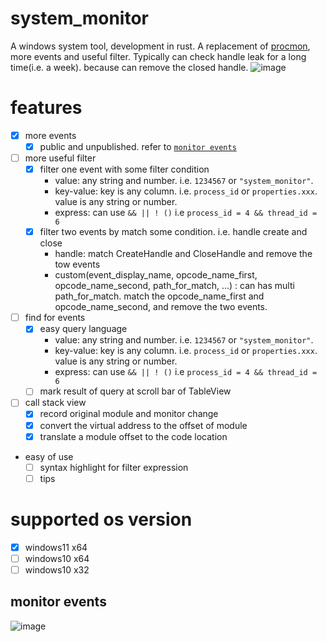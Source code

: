 # system_monitor
A windows system tool, development in rust. A replacement of [procmon](https://learn.microsoft.com/zh-cn/sysinternals/downloads/procmon), more events and useful filter. Typically can check handle leak for a long time(i.e. a week). because can remove the closed handle.
![image](https://github.com/wuanzhuan/system_monitor/assets/11628049/a1cbd86e-eeb7-4edb-9898-ce2bf2c74959)

# features
- [x] more events
  - [x] public and unpublished. refer to [`monitor events`](#monitor-events)
- [ ] more useful filter
  - [x] filter one event with some filter condition
    - value: any string and number. i.e. `1234567` or `"system_monitor"`.
    - key-value: key is any column. i.e. `process_id` or `properties.xxx`. value is any string or number.
    - express: can use `&& || ! ()` i.e `process_id = 4 && thread_id = 6`
  - [x] filter two events by match some condition. i.e. handle create and close
    - handle: match CreateHandle and CloseHandle and remove the tow events
    - custom(event_display_name, opcode_name_first, opcode_name_second, path_for_match, ...) : can has multi path_for_match. match the opcode_name_first and opcode_name_second, and remove the two events.
- [ ] find for events
  - [x] easy query language
    - value: any string and number. i.e. `1234567` or `"system_monitor"`.
    - key-value: key is any column. i.e. `process_id` or `properties.xxx`. value is any string or number.
    - express: can use `&& || ! ()` i.e `process_id = 4 && thread_id = 6`
  - [ ] mark result of query at scroll bar of TableView
- [ ] call stack view
  - [x] record original module and monitor change
  - [x] convert the virtual address to the offset of module
  - [x] translate a module offset to the code location
- easy of use
  - [ ] syntax highlight for filter expression
  - [ ] tips

# supported os version
- [x] windows11 x64
- [ ] windows10 x64
- [ ] windows10 x32

## monitor events
![image](https://github.com/wuanzhuan/system_monitor/assets/11628049/8956c35a-031e-4045-92db-aa4d906a004d)


